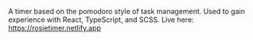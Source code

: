 A timer based on the pomodoro style of task management. Used to gain experience with React, TypeScript, and SCSS. Live here: https://rosietimer.netlify.app
